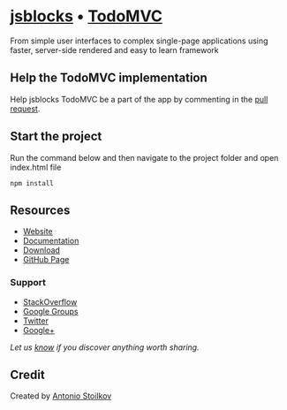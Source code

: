 # [jsblocks](http://jsblocks.com) • [TodoMVC](http://todomvc.com)

From simple user interfaces to complex single-page applications using faster, server-side rendered and easy to learn framework

## Help the TodoMVC implementation

Help jsblocks TodoMVC be a part of the app by commenting in the [pull request](https://github.com/tastejs/todomvc/pull/1297).

## Start the project

Run the command below and then navigate to the project folder and open index.html file

```
npm install
```

## Resources

- [Website](http://104.131.138.38)
- [Documentation](http://104.131.138.38/learn)
- [Download](http://104.131.138.38/download)
- [GitHub Page](https://github.com/astoilkov/jsblocks)

### Support

- [StackOverflow](http://stackoverflow.com/questions/tagged/jsblocks)
- [Google Groups](https://groups.google.com/forum/#!forum/jsblocks)
- [Twitter](http://twitter.com/jsblocks)
- [Google+](https://plus.google.com/communities/100030562502977783693)

*Let us [know](https://github.com/tastejs/todomvc/issues) if you discover anything worth sharing.*

## Credit

Created by [Antonio Stoilkov](http://your-website.com)

